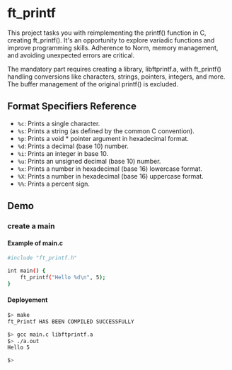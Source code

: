 
# ft_printf

This project tasks you with reimplementing the printf() function in C, creating ft_printf(). It's an opportunity to explore variadic functions and improve programming skills. Adherence to Norm, memory management, and avoiding unexpected errors are critical.

The mandatory part requires creating a library, libftprintf.a, with ft_printf() handling conversions like characters, strings, pointers, integers, and more. The buffer management of the original printf() is excluded.




## Format Specifiers Reference
- `%c`: Prints a single character.
- `%s`: Prints a string (as defined by the common C convention).
- `%p`: Prints a void * pointer argument in hexadecimal format.
- `%d`: Prints a decimal (base 10) number.
- `%i`: Prints an integer in base 10.
- `%u`: Prints an unsigned decimal (base 10) number.
- `%x`: Prints a number in hexadecimal (base 16) lowercase format.
- `%X`: Prints a number in hexadecimal (base 16) uppercase format.
- `%%`: Prints a percent sign.

## Demo

### create a main

#### Example of main.c

```bash
#include "ft_printf.h"

int main() {
    ft_printf("Hello %d\n", 5);
}
```
#### Deployement

```bash
$> make
ft_Printf HAS BEEN COMPILED SUCCESSFULLY

$> gcc main.c libftprintf.a
$> ./a.out
Hello 5

$>

```



